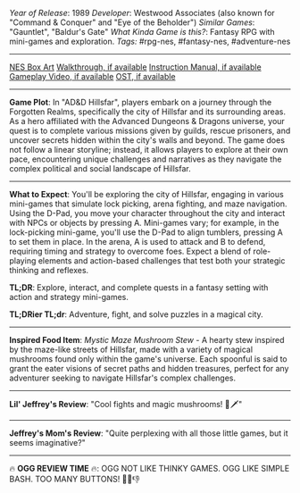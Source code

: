 *Year of Release*: 1989
*Developer*: Westwood Associates (also known for "Command & Conquer" and "Eye of the Beholder")
*Similar Games*: "Gauntlet", "Baldur's Gate"
*What Kinda Game is this?*: Fantasy RPG with mini-games and exploration.
*Tags:* #rpg-nes, #fantasy-nes, #adventure-nes

---
[NES Box Art](https://www.google.com/search?tbm=isch&q=NES+Box+Art+AD%26D+Hillsfar) 
[Walkthrough, if available](https://www.google.com/search?q=Walkthrough+AD%26D+Hillsfar)
[Instruction Manual, if available](https://www.google.com/search?q=NES+Instruction+Manual+AD%26D+Hillsfar)
[Gameplay Video, if available](https://www.youtube.com/results?search_query=gameplay+NES+AD%26D+Hillsfar) 
[OST, if available](https://www.youtube.com/results?search_query=gameplay+NES+AD%26D+Hillsfar+OST)

- - -
**Game Plot**: In "AD&D Hillsfar", players embark on a journey through the Forgotten Realms, specifically the city of Hillsfar and its surrounding areas. As a hero affiliated with the Advanced Dungeons & Dragons universe, your quest is to complete various missions given by guilds, rescue prisoners, and uncover secrets hidden within the city's walls and beyond. The game does not follow a linear storyline; instead, it allows players to explore at their own pace, encountering unique challenges and narratives as they navigate the complex political and social landscape of Hillsfar.

- - -
**What to Expect**: You'll be exploring the city of Hillsfar, engaging in various mini-games that simulate lock picking, arena fighting, and maze navigation. Using the D-Pad, you move your character throughout the city and interact with NPCs or objects by pressing A. Mini-games vary; for example, in the lock-picking mini-game, you'll use the D-Pad to align tumblers, pressing A to set them in place. In the arena, A is used to attack and B to defend, requiring timing and strategy to overcome foes. Expect a blend of role-playing elements and action-based challenges that test both your strategic thinking and reflexes.

**TL;DR**: Explore, interact, and complete quests in a fantasy setting with action and strategy mini-games.

**TL;DRier TL;dr**: Adventure, fight, and solve puzzles in a magical city.

---
**Inspired Food Item**: *Mystic Maze Mushroom Stew* - A hearty stew inspired by the maze-like streets of Hillsfar, made with a variety of magical mushrooms found only within the game's universe. Each spoonful is said to grant the eater visions of secret paths and hidden treasures, perfect for any adventurer seeking to navigate Hillsfar's complex challenges.

---
**Lil' Jeffrey's Review**: "Cool fights and magic mushrooms! 🍄🗡️"

---
**Jeffrey's Mom's Review**: "Quite perplexing with all those little games, but it seems imaginative?"

---
🔥 **OGG REVIEW TIME** 🔥: OGG NOT LIKE THINKY GAMES. OGG LIKE SIMPLE BASH. TOO MANY BUTTONS! 🗿🔥👎